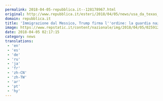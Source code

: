 ```yaml
---
permalink: 2018-04-05-repubblica.it--128178967.html
original: http://www.repubblica.it/esteri/2018/04/05/news/usa_da_texas_ad_arizona_si_a_fguardia_nazionale_al_confine-193012521/?rss
domain: repubblica.it
title: 'Immigrazione dal Messico, Trump firma l''ordine: la guardia nazionale schierata ai confini'
image: https://www.repstatic.it/content/nazionale/img/2018/04/05/025912628-d083602c-9ca7-46ce-bfdf-754bec3020a3.jpg
date: 2018-04-05 02:17:15
category: news
translations: 
 - 'en'
 - 'es'
 - 'de'
 - 'ru'
 - 'ja'
 - 'fr'
 - 'zh-CN'
 - 'zh-TW'
 - 'ar'
 - 'pt'
 - 'hy'
---
```


